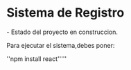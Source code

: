 <h1>Sistema de Registro</h1>
- Estado del proyecto en construccion.

Para ejecutar el sistema,debes poner:


''npm install react'''''
